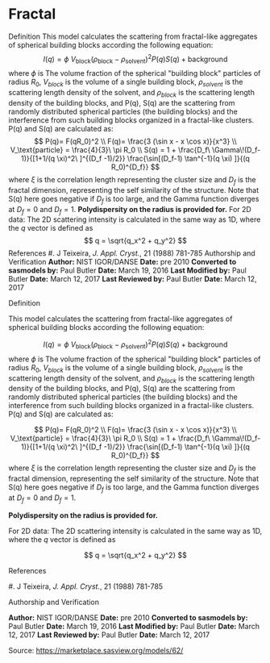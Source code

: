 # Fractal

Definition This model calculates the scattering from fractal-like aggregates of spherical building blocks according the following equation: $$  I(q) = \phi\ V_\text{block} (\rho_\text{block} - \rho_\text{solvent})^2 P(q)S(q) + \text{background} $$ where $\phi$ is The volume fraction of the spherical "building block" particles of radius $R_0$, $V_{block}$ is the volume of a single building block, $\rho_{solvent}$ is the scattering length density of the solvent, and $\rho_{block}$ is the scattering length density of the building blocks, and P(q), S(q) are the scattering from randomly distributed spherical particles (the building blocks) and the interference from such building blocks organized in a fractal-like clusters.  P(q) and S(q) are calculated as: $$  P(q)= F(qR_0)^2 \\ F(q)= \frac{3 (\sin x - x \cos x)}{x^3} \\ V_\text{particle} = \frac{4}{3}\ \pi R_0 \\ S(q) = 1 + \frac{D_f\  \Gamma\!(D_f-1)}{[1+1/(q \xi)^2\  ]^{(D_f -1)/2}} \frac{\sin[(D_f-1) \tan^{-1}(q \xi) ]}{(q R_0)^{D_f}} $$ where $\xi$ is the correlation length representing the cluster size and $D_f$ is the fractal dimension, representing the self similarity of the structure. Note that S(q) here goes negative if $D_f$ is too large, and the Gamma function diverges at $D_f=0$ and $D_f=1$. **Polydispersity on the radius is provided for.** For 2D data: The 2D scattering intensity is calculated in the same way as 1D, where the *q* vector is defined as $$  q = \sqrt{q_x^2 + q_y^2} $$ References #.  J Teixeira, *J. Appl. Cryst.*, 21 (1988) 781-785 Authorship and Verification **Author:** NIST IGOR/DANSE **Date:** pre 2010 **Converted to sasmodels by:** Paul Butler **Date:** March 19, 2016 **Last Modified by:** Paul Butler **Date:** March 12, 2017 **Last Reviewed by:** Paul Butler **Date:** March 12, 2017

Definition

This model calculates the scattering from fractal-like aggregates of spherical building blocks according the following equation:

$$  I(q) = \phi\ V_\text{block} (\rho_\text{block} - \rho_\text{solvent})^2 P(q)S(q) + \text{background} $$ where $\phi$ is The volume fraction of the spherical "building block" particles of radius $R_0$, $V_{block}$ is the volume of a single building block, $\rho_{solvent}$ is the scattering length density of the solvent, and $\rho_{block}$ is the scattering length density of the building blocks, and P(q), S(q) are the scattering from randomly distributed spherical particles (the building blocks) and the interference from such building blocks organized in a fractal-like clusters.  P(q) and S(q) are calculated as:

$$  P(q)= F(qR_0)^2 \\ F(q)= \frac{3 (\sin x - x \cos x)}{x^3} \\ V_\text{particle} = \frac{4}{3}\ \pi R_0 \\ S(q) = 1 + \frac{D_f\  \Gamma\!(D_f-1)}{[1+1/(q \xi)^2\  ]^{(D_f -1)/2}} \frac{\sin[(D_f-1) \tan^{-1}(q \xi) ]}{(q R_0)^{D_f}} $$ where $\xi$ is the correlation length representing the cluster size and $D_f$ is the fractal dimension, representing the self similarity of the structure. Note that S(q) here goes negative if $D_f$ is too large, and the Gamma function diverges at $D_f=0$ and $D_f=1$.

**Polydispersity on the radius is provided for.**

For 2D data: The 2D scattering intensity is calculated in the same way as 1D, where the *q* vector is defined as

$$  q = \sqrt{q_x^2 + q_y^2} $$

References

#.  J Teixeira, *J. Appl. Cryst.*, 21 (1988) 781-785

Authorship and Verification

**Author:** NIST IGOR/DANSE **Date:** pre 2010 **Converted to sasmodels by:** Paul Butler **Date:** March 19, 2016 **Last Modified by:** Paul Butler **Date:** March 12, 2017 **Last Reviewed by:** Paul Butler **Date:** March 12, 2017

Source: https://marketplace.sasview.org/models/62/
